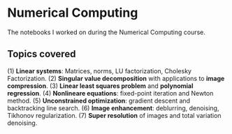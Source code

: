 # Numerical Computing
The notebooks I worked on during the Numerical Computing course.

## Topics covered
(1) **Linear systems**: Matrices, norms, LU factorization, Cholesky Factorization.
(2) **Singular value decomposition** with applications to **image compression**.
(3) **Linear least squares problem** and **polynomial regression**.
(4) **Nonlineare equations**: fixed-point iteration and Newton method.
(5) **Unconstrained optimization**: gradient descent and backtracking line search.
(6) **Image enhancement**: deblurring, denoising, Tikhonov regularization.
(7) **Super resolution** of images and total variation denoising.
